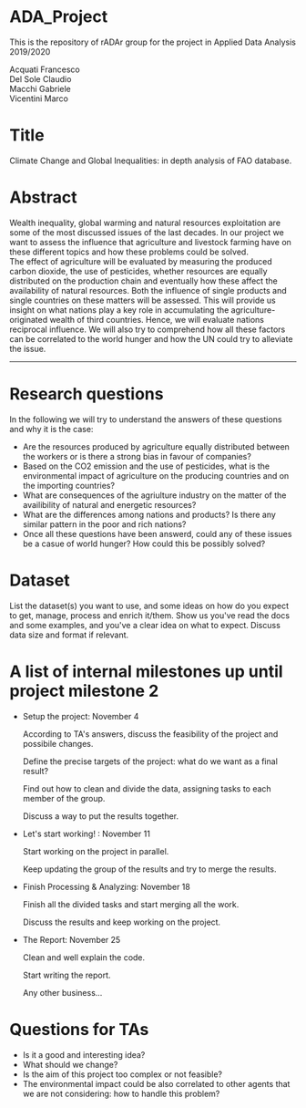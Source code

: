 # ADA_Project
This is the repository of rADAr group for the project in Applied Data Analysis 2019/2020

Acquati Francesco  
Del Sole Claudio  
Macchi Gabriele  
Vicentini Marco  

# Title
Climate Change and Global Inequalities: in depth analysis of FAO database.

# Abstract
Wealth inequality, global warming and natural resources exploitation are some of the most discussed issues of the last decades. In our project we want to assess the influence that agriculture and livestock farming have on these different topics and how these problems could be solved.  
The effect of agriculture will be evaluated by measuring the produced carbon dioxide, the use of pesticides, whether resources are equally distributed on the production chain and eventually how these affect the availability of natural resources. Both the influence of single products and single countries on these matters will be assessed. This will provide us insight on what nations play a key role in accumulating the agriculture-originated wealth of third countries. Hence, we will evaluate nations reciprocal influence. We will also try to comprehend how all these factors can be correlated to the world hunger and how the UN could try to alleviate the issue.

---

# Research questions
In the following we will try to understand the answers of these questions and why it is the case:
- Are the resources produced by agriculture equally distributed between the workers or is there a strong bias in favour of companies?
- Based on the CO2 emission and the use of pesticides, what is the environmental impact of agriculture on the producing countries and on the importing countries?
- What are consequences of the agriulture industry on the matter of the availibility of natural and energetic resources?
- What are the differences among nations and products? Is there any similar pattern in the poor and rich nations?
- Once all these questions have been answerd, could any of these issues be a casue of world hunger? How could this be possibly solved?



# Dataset
List the dataset(s) you want to use, and some ideas on how do you expect to get, manage, process and enrich it/them. Show us you've read the docs and some examples, and you've a clear idea on what to expect. Discuss data size and format if relevant.

# A list of internal milestones up until project milestone 2
- Setup the project: November 4

    According to TA's answers, discuss the feasibility of the project and possibile changes.
    
    Define the precise targets of the project: what do we want as a final result?

    Find out how to clean and divide the data, assigning tasks to each member of the group.

    Discuss a way to put the results together.

- Let's start working! : November 11

    Start working on the project in parallel.

    Keep updating the group of the results and try to merge the results.

- Finish Processing & Analyzing: November 18

    Finish all the divided tasks and start merging all the work.
    
    Discuss the results and keep working on the project.


- The Report: November 25

    Clean and well explain the code.
    
    Start writing the report.
    
    Any other business...
    
# Questions for TAs
- Is it a good and interesting idea?
- What should we change?
- Is the aim of this project too complex or not feasible?
- The environmental impact could be also correlated to other agents that we are not considering: how to handle this problem?
